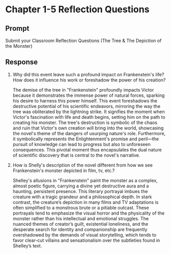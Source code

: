 # Chapter 1-5 Reflection Questions

## Prompt

Submit your Classroom Reflection Questions (The Tree & The Depiction of the Monster)

## Response

1. Why did this event leave such a profound impact on Frankenstein's life? How does it influence his work or foreshadow the power of his creation?

    The demise of the tree in "Frankenstein" profoundly impacts Victor because it demonstrates the immense power of natural forces, sparking his desire to harness this power himself. This event foreshadows the destructive potential of his scientific endeavors, mirroring the way the tree was obliterated by the lightning strike. It signifies the moment when Victor's fascination with life and death begins, setting him on the path to creating his monster. The tree's destruction is symbolic of the chaos and ruin that Victor's own creation will bring into the world, showcasing the novel's theme of the dangers of usurping nature's role. Furthermore, it symbolically represents the Enlightenment's promise and peril—the pursuit of knowledge can lead to progress but also to unforeseen consequences. This pivotal moment thus encapsulates the dual nature of scientific discovery that is central to the novel's narrative.

2. How is Shelly's description of the novel different from how we see Frankenstein's monster depicted in film, tv, etc.?

    Shelley's allusions in "Frankenstein" paint the monster as a complex, almost poetic figure, carrying a divine yet destructive aura and a haunting, persistent presence. This literary portrayal imbues the creature with a tragic grandeur and a philosophical depth. In stark contrast, the creature’s depiction in many films and TV adaptations is often simplified to a monstrous brute or a pitiable outcast. These portrayals tend to emphasize the visual horror and the physicality of the monster rather than his intellectual and emotional struggles. The nuanced themes of creator’s guilt, existential loneliness, and the desperate search for identity and companionship are frequently overshadowed by the demands of visual storytelling, which tends to favor clear-cut villains and sensationalism over the subtleties found in Shelley’s text.